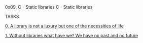 0x09. C - Static libraries
C - Static libraries

TASKS


[0. A library is not a luxury but one of the necessities of life](libmy.a)


[1. Without libraries what have we? We have no past and no future](create_static_lib.sh)
